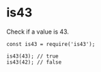 # is43

Check if a value is 43.

```
const is43 = require('is43');

is43(43); // true
is43(42); // false
```
